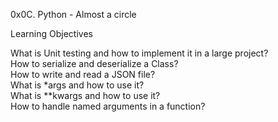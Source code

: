 0x0C. Python - Almost a circle<br>

Learning Objectives<br>

What is Unit testing and how to implement it in a large project?<br>
How to serialize and deserialize a Class?<br>
How to write and read a JSON file?<br>
What is *args and how to use it?<br>
What is **kwargs and how to use it?<br>
How to handle named arguments in a function?<br>